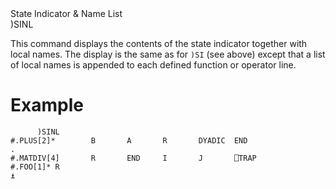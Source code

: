 <div class="heading">
  <div class="name">State Indicator & Name List</div>
  <div class="command">)SINL</div>
</div>

This command displays the contents of the state indicator together with local names. The display is the same as for `)SI` (see above) except that a list of local names is appended to each defined function or operator line.

# Example

```apl
      )SINL
#.PLUS[2]*        B       A       R       DYADIC  END
.
#.MATDIV[4]       R       END     I       J       ⎕TRAP
#.FOO[1]* R
⍎
```

